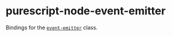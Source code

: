 # purescript-node-event-emitter

Bindings for the [`event-emitter`](https://nodejs.org/api/events.html#class-eventemitter) class.
